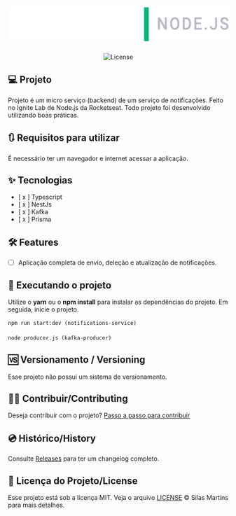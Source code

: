 <h1 align="center">
  <img alt="Ignite-Lab-Node.Js" height="80" title="Ignite-Lab-Node.Js" src="./public/image.svg" />
</h1>

<p align="center">
  <img alt="License" src="https://img.shields.io/github/license/silasfmartins/ignite-lab-nodejs">
</p>

## 💻 Projeto
Projeto é um micro serviço (backend) de um serviço de notificações. Feito no Ignite Lab de Node.js da Rocketseat. Todo projeto foi desenvolvido utilizando boas práticas.

## 🔃 Requisitos para utilizar

É necessário ter um navegador e internet acessar a aplicação.

## ✨ Tecnologias

-   [ x ] Typescript
-   [ x ] NestJs
-   [ x ] Kafka
-   [ x ] Prisma


## :hammer_and_wrench: Features 

-   [ ] Aplicação completa de envio, deleção e atualização de notificações.

## 📲 Executando o projeto

Utilize o **yarn** ou o **npm install** para instalar as dependências do projeto.
Em seguida, inicie o projeto.

```cl
npm run start:dev (notifications-service)

node producer.js (kafka-producer)
```

## 🆚 Versionamento / Versioning

Esse projeto não possui um sistema de versionamento.

## 👨‍💻 Contribuir/Contributing

Deseja contribuir com o projeto? [Passo a passo para contribuir](https://github.com/silasfmartins/ignite-lab-nodejs/blob/master/Contributing.md)

## 💿 Histórico/History

Consulte [Releases](https://github.com/silasfmartins/ignite-lab-nodejs/releases/) para ter um changelog completo.

## 📄 Licença do Projeto/License

Esse projeto está sob a licença MIT. Veja o arquivo [LICENSE](https://github.com/silasfmartins/ignite-lab-nodejs/blob/main/LICENSE) © Silas Martins para mais detalhes.
